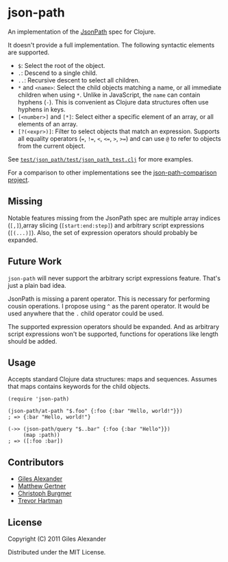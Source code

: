 # json-path

An implementation of the [JsonPath][jp] spec for Clojure.

It doesn't provide a full implementation. The following syntactic
elements are supported.

* `$`: Select the root of the object.
* `.`: Descend to a single child.
* `..`: Recursive descent to select all children.
* `*` and `<name>`: Select the child objects matching a name, or all
  immediate children when using `*`. Unlike in JavaScript, the `name`
  can contain hyphens (`-`). This is convenient as Clojure data
  structures often use hyphens in keys.
* `[<number>]` and `[*]`: Select either a specific element of an
  array, or all elements of an array.
* `[?(<expr>)]`: Filter to select objects that match an
  expression. Supports all equality operators (`=`, `!=`, `<`, `<=`,
  `>`, `>=`) and can use `@` to refer to objects from the current
  object.

See [`test/json_path/test/json_path_test.clj`][eg] for more examples.

For a comparison to other implementations see the
[json-path-comparison project][comp].

## Missing

Notable features missing from the JsonPath spec are multiple array
indices (`[,]`),array slicing (`[start:end:step]`) and arbitrary
script expressions (`[(...)]`). Also, the set of expression operators
should probably be expanded.

## Future Work

`json-path` will never support the arbitrary script expressions
feature. That's just a plain bad idea.

JsonPath is missing a parent operator. This is necessary for
performing cousin operations. I propose using `^` as the parent
operator. It would be used anywhere that the `.` child operator could
be used.

The supported expression operators should be expanded. And as
arbitrary script expressions won't be supported, functions for
operations like length should be added.

## Usage

Accepts standard Clojure data structures: maps and sequences. Assumes
that maps contains keywords for the child objects.

    (require 'json-path)

    (json-path/at-path "$.foo" {:foo {:bar "Hello, world!"}})
    ; => {:bar "Hello, world!"}

    (->> (json-path/query "$..bar" {:foo {:bar "Hello"}})
         (map :path))
    ; => ([:foo :bar])

## Contributors

* [Giles Alexander](https://github.com/gga)
* [Matthew Gertner](https://github.com/matthewgertner)
* [Christoph Burgmer](https://github.com/cburgmer)
* [Trevor Hartman](https://github.com/devth)

## License

Copyright (C) 2011 Giles Alexander

Distributed under the MIT License.

[jp]: http://goessner.net/articles/JsonPath/
[eg]: https://github.com/gga/json-path/blob/master/test/json_path/test/json_path_test.clj
[comp]: https://cburgmer.github.io/json-path-comparison/
